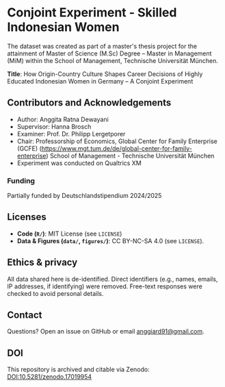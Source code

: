 #  Conjoint Experiment - Skilled Indonesian Women
The dataset was created as part of a master's thesis project for the attainment of Master of Science (M.Sc) Degree – Master in Management (MiM) within the School of Management, Technische Universität München.

**Title**: How Origin-Country Culture Shapes Career Decisions of Highly Educated Indonesian Women in Germany – A Conjoint Experiment

## Contributors and Acknowledgements
   - Author: Anggita Ratna Dewayani
   - Supervisor: Hanna Brosch
   - Examiner: Prof. Dr. Philipp Lergetporer
   - Chair: Professorship of Economics, Global Center for Family Enterprise (GCFE) (https://www.mgt.tum.de/de/global-center-for-family-enterprise)
     School of Management - Technische Universität München
   - Experiment was conducted on Qualtrics XM

### Funding
Partially funded by Deutschlandstipendium 2024/2025

## Licenses
- **Code (`R/`)**: MIT License (see `LICENSE`)
- **Data & Figures (`data/`, `figures/`)**: CC BY-NC-SA 4.0 (see `LICENSE`).

## Ethics & privacy
All data shared here is de-identified. Direct identifiers (e.g., names, emails, IP addresses, if identifying) were removed. Free-text responses were checked to avoid personal details.

## Contact
Questions? Open an issue on GitHub or email anggiard91@gmail.com.


## DOI
This repository is archived and citable via Zenodo: [DOI:10.5281/zenodo.17019954](https://doi.org/10.5281/zenodo.17019954)



